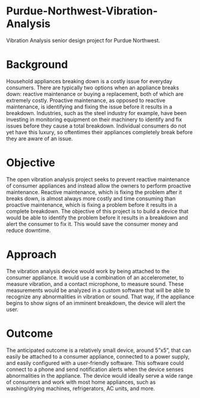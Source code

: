 # Purdue-Northwest-Vibration-Analysis
Vibration Analysis senior design project for Purdue Northwest.

# Background
Household appliances breaking down is a costly issue for everyday consumers. 
There are typically two options when an appliance breaks down: reactive maintenance or buying a replacement, both of which are extremely costly. Proactive maintenance, as opposed to reactive maintenance, is identifying and fixing the issue before it results in a breakdown. Industries, such as the steel industry for example, have been investing in monitoring equipment on their machinery to identify and fix issues before they cause a total breakdown. Individual consumers do not yet have this luxury, so oftentimes their appliances completely break before they are aware of an issue.


# Objective
The open vibration analysis project seeks to prevent reactive maintenance of consumer appliances and instead allow the owners to perform proactive maintenance. Reactive maintenance, which is fixing the problem after it breaks down, is almost always more costly and time consuming than proactive maintenance, which is fixing a problem before it results in a complete breakdown. The objective of this project is to build a device that would be able to identify the problem before it results in a breakdown and alert the consumer to fix it. This would save the consumer money and reduce downtime. 

# Approach
The vibration analysis device would work by being attached to the consumer appliance.  It would use a combination of an accelerometer, to measure vibration, and a contact microphone, to measure sound. These measurements would be analyzed in a custom software that will be able to recognize any abnormalities in vibration or sound. That way, if the appliance begins to show signs of an imminent breakdown, the device will alert the user.


# Outcome
The anticipated outcome is a relatively small device, around 5”x5”, that can easily be attached to a consumer appliance, connected to a power supply, and easily configured with a user-friendly software. This software could connect to a phone and send notification alerts when the device senses abnormalities in the appliance. The device would ideally serve a wide range of consumers and work with most home appliances, such as washing/drying machines, refrigerators, AC units, and more.

